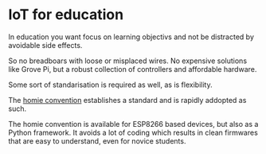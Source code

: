 # IoT for education

In education you want focus on learning objectivs and not be distracted by avoidable side effects.

So no breadboars with loose or misplaced wires. No expensive solutions like Grove Pi, but a robust collection of controllers and affordable hardware.

Some sort of standarisation is required as well, as is flexibility.

The [homie convention](https://github.com/homieiot/convention) establishes a standard and is rapidly addopted as such.

The homie convention is available for ESP8266 based devices, but also as a Python framework. It avoids a lot of coding which results in clean firmwares that are easy to understand, even for novice students.
